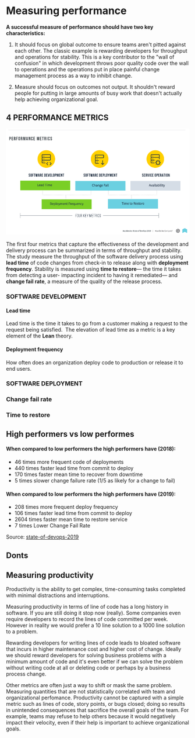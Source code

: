 # Measuring performance

__A successful measure of performance should have two key characteristics:__
  1. It should focus on global outcome to ensure teams aren't pitted against each other. 
      The classic example is rewarding developers for throughput and operations for stability. 
This is a key contributor to the "wall of confusion" in which development throws poor quality code over the wall to operations 
and the operations put in place painful change management process as a way to inhibit change.
  
  2. Measure should focus on outcomes not output. 
    It shouldn't reward people for putting in large amounts of busy work that doesn't actually help achieving organizational goal. 

## 4 PERFORMANCE METRICS

![Performance metrics](../images/performance_metrics.png)

The first four metrics that capture the effectiveness of the development and delivery process can be summarized in terms of throughput and stability. The study measure the throughput of the software delivery process using __lead time__ of code changes from check-in
to release along with __deployment frequency__. Stability is measured using __time to restore__— the time it takes from detecting a user- impacting incident to having it remediated— and __change fail rate__, a measure of the quality of the release process.

### SOFTWARE DEVELOPMENT

#### Lead time

Lead time is the time it takes to go from a customer making a request to the request being satisfied. 
The elevation of lead time as a metric is a key element of the __Lean__ theory.

#### Deployment frequency

How often does an organization deploy code to production or release it to end users.

### SOFTWARE DEPLOYMENT

### Change fail rate

### Time to restore



## High performers vs low performes



#### When compared to low performers the high performers have (2018): 
  - 46 times more frequent code of deployments 
  - 440 times faster lead time from commit to deploy 
  - 170 times faster mean time to recover from downtime 
  - 5 times slower change failure rate (1/5 as likely for a change to fail)
  
#### When compared to low performers the high performers have (2019): 
  - 208 times more frequent deploy frequency
  - 106 times faster lead time from commit to deploy 
  - 2604 times faster mean time to restore service
  - 7 times Lower Change Fail Rate
  
Source: [state-of-devops-2019](https://github.com/gramland/devops-culture/blob/master/accelerate/pdfs/state-of-devops-2019.pdf)

## Donts

## Measuring productivity

Productivity is the ability to get complex, time-consuming tasks completed with minimal distractions and interruptions.

Measuring productivity in terms of line of code has a long history in software. If you are still doing it stop now (really).
Some companies even require developers to record the lines of code committed per week.
However in reality we would prefer a 10 line solution to a 1000 line solution to a problem.

Rewarding developers for writing lines of code leads to bloated software that incurs in higher maintenance cost and 
higher cost of change. Ideally we should reward developers for solving business problems with a minimum amount of code and it's even
better if we can solve the problem without writing code at all or deleting code or perhaps by a business process change.

Other metrics are often just a way to shift or mask the same problem. 
Measuring quantities that are not statistically correlated with team and organizational perfomance.
Productivity cannot be captured with a simple metric such as lines of code, story points, or bugs closed; doing so results in unintended consequences that sacrifice the overall goals of the team. 
For example, teams may refuse to help others because it would negatively impact their velocity, even if their help is important to achieve organizational goals.
